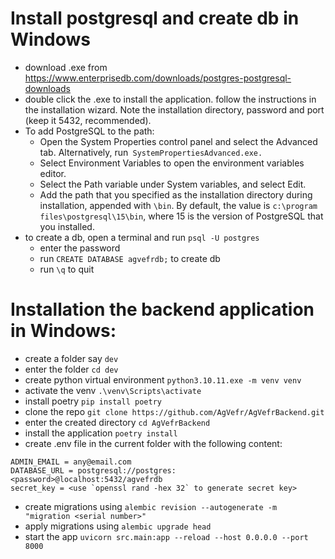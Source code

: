 # Install postgresql and create db in Windows
- download .exe from https://www.enterprisedb.com/downloads/postgres-postgresql-downloads
- double click the .exe to install the application. follow the instructions in the installation wizard. Note the installation directory, password and port (keep it 5432, recommended).
- To add PostgreSQL to the path:
    - Open the System Properties control panel and select the Advanced tab. Alternatively, run` SystemPropertiesAdvanced.exe.`
    - Select Environment Variables to open the environment variables editor.
    - Select the Path variable under System variables, and select Edit.
    - Add the path that you specified as the installation directory during installation, appended with `\bin`. By default, the value is `c:\program files\postgresql\15\bin`, where 15 is the version of PostgreSQL that you installed.
- to create a db, open a terminal and run `psql -U postgres`
    - enter the password
    - run `CREATE DATABASE agvefrdb;` to create db
    - run `\q` to quit

# Installation the backend application in Windows:
- create a folder say `dev`
- enter the folder `cd dev`
- create python virtual environment `python3.10.11.exe -m venv venv`
- activate the venv `.\venv\Scripts\activate`
- install poetry `pip install poetry`
- clone the repo ```git clone https://github.com/AgVefr/AgVefrBackend.git```
- enter the created directory `cd AgVefrBackend`
- install the application `poetry install`
- create .env file in the current folder with the following content:
```
ADMIN_EMAIL = any@email.com
DATABASE_URL = postgresql://postgres:<password>@localhost:5432/agvefrdb
secret_key = <use `openssl rand -hex 32` to generate secret key>
```
- create migrations using `alembic revision --autogenerate -m "migration <serial number>"`
- apply migrations using `alembic upgrade head`
- start the app `uvicorn src.main:app --reload --host 0.0.0.0 --port 8000`